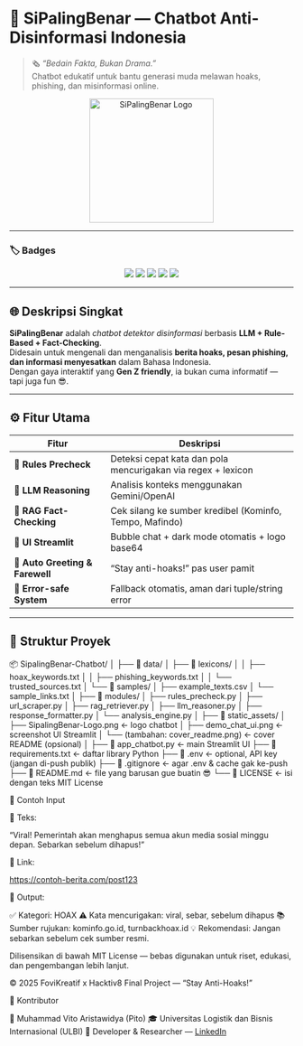 # 🧠 **SiPalingBenar** — Chatbot Anti-Disinformasi Indonesia  
> 🗞️ *“Bedain Fakta, Bukan Drama.”*  
> Chatbot edukatif untuk bantu generasi muda melawan hoaks, phishing, dan misinformasi online.

<p align="center">
  <img src="Logoo-Fix-SipalingBener.png" alt="SiPalingBenar Logo" width="220"/>
</p>

---

### 🏷️ **Badges**
<p align="center">
  <img src="https://img.shields.io/badge/Python-3.10%2B-blue?logo=python&logoColor=white" />
  <img src="https://img.shields.io/badge/Framework-Streamlit-FF4B4B?logo=streamlit&logoColor=white" />
  <img src="https://img.shields.io/badge/LLM-Gemini%2FOpenAI-6B46C1?logo=openai&logoColor=white" />
  <img src="https://img.shields.io/badge/License-MIT-green?logo=github" />
  <img src="https://img.shields.io/badge/Status-Production%20Ready-brightgreen" />
</p>

---

## 🌐 **Deskripsi Singkat**

**SiPalingBenar** adalah *chatbot detektor disinformasi* berbasis **LLM + Rule-Based + Fact-Checking**.  
Didesain untuk mengenali dan menganalisis **berita hoaks, pesan phishing, dan informasi menyesatkan** dalam Bahasa Indonesia.  
Dengan gaya interaktif yang **Gen Z friendly**, ia bukan cuma informatif — tapi juga fun 😎.

---

## ⚙️ **Fitur Utama**

| Fitur | Deskripsi |
|-------|------------|
| 🧱 **Rules Precheck** | Deteksi cepat kata dan pola mencurigakan via regex + lexicon |
| 🧠 **LLM Reasoning** | Analisis konteks menggunakan Gemini/OpenAI |
| 🔎 **RAG Fact-Checking** | Cek silang ke sumber kredibel (Kominfo, Tempo, Mafindo) |
| 💬 **UI Streamlit** | Bubble chat + dark mode otomatis + logo base64 |
| 👋 **Auto Greeting & Farewell** | “Stay anti-hoaks!” pas user pamit |
| 🧯 **Error-safe System** | Fallback otomatis, aman dari tuple/string error |

---

## 🧩 **Struktur Proyek**

📦 SipalingBenar-Chatbot/
│
├── 📁 data/
│   ├── 📁 lexicons/
│   │   ├── hoax_keywords.txt
│   │   ├── phishing_keywords.txt
│   │   └── trusted_sources.txt
│   └── 📁 samples/
│       ├── example_texts.csv
│       └── sample_links.txt
│
├── 📁 modules/
│   ├── rules_precheck.py
│   ├── url_scraper.py
│   ├── rag_retriever.py
│   ├── llm_reasoner.py
│   ├── response_formatter.py
│   └── analysis_engine.py
│
├── 📁 static_assets/
│   ├── SipalingBenar-Logo.png          ← logo chatbot
│   ├── demo_chat_ui.png                ← screenshot UI Streamlit
│   └── (tambahan: cover_readme.png)    ← cover README (opsional)
│
├── 📄 app_chatbot.py                    ← main Streamlit UI
├── 📄 requirements.txt                  ← daftar library Python
├── 📄 .env                              ← optional, API key (jangan di-push publik)
├── 📄 .gitignore                        ← agar .env & cache gak ke-push
├── 📄 README.md                         ← file yang barusan gue buatin 😎
└── 📄 LICENSE                           ← isi dengan teks MIT License


🧪 Contoh Input

📝 Teks:

“Viral! Pemerintah akan menghapus semua akun media sosial minggu depan. Sebarkan sebelum dihapus!”

🔗 Link:

https://contoh-berita.com/post123

🎯 Output:

✅ Kategori: HOAX
⚠️ Kata mencurigakan: viral, sebar, sebelum dihapus
📚 Sumber rujukan: kominfo.go.id, turnbackhoax.id
💡 Rekomendasi: Jangan sebarkan sebelum cek sumber resmi.

Dilisensikan di bawah MIT License — bebas digunakan untuk riset, edukasi, dan pengembangan lebih lanjut.

© 2025 FoviKreatif x Hacktiv8 Final Project — “Stay Anti-Hoaks!”

🤝 Kontributor

👤 Muhammad Vito Aristawidya (Pito)
🎓 Universitas Logistik dan Bisnis Internasional (ULBI)
💼 Developer & Researcher — [LinkedIn](https://www.linkedin.com/in/muhammad-vito-aristawidya-362549191/)
